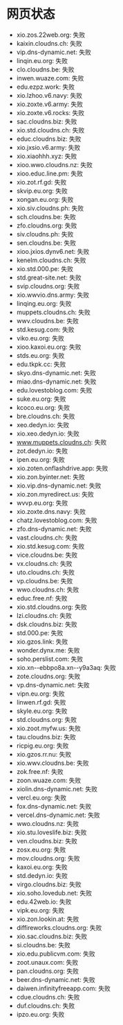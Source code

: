 # 网页状态
- xio.zos.22web.org: 失败
- kaixin.cloudns.ch: 失败
- vip.dns-dynamic.net: 失败
- linqin.eu.org: 失败
- clo.cloudns.be: 失败
- inwen.wuaze.com: 失败
- edu.ezpz.work: 失败
- xio.lzhoo.v6.navy: 失败
- xio.zoxte.v6.army: 失败
- xio.zoxte.v6.rocks: 失败
- sac.cloudns.biz: 失败
- xio.std.cloudns.ch: 失败
- educ.cloudns.biz: 失败
- xio.jxsio.v6.army: 失败
- xio.xiaohhh.xyz: 失败
- xioo.wwo.cloudns.nz: 失败
- xioo.educ.line.pm: 失败
- xio.zot.rf.gd: 失败
- skvip.eu.org: 失败
- xongan.eu.org: 失败
- xio.siv.cloudns.ph: 失败
- sch.cloudns.be: 失败
- zfo.cloudns.org: 失败
- siv.cloudns.ph: 失败
- sen.cloudns.be: 失败
- xioo.jxios.dynv6.net: 失败
- kenelm.cloudns.ch: 失败
- xio.std.000.pe: 失败
- std.great-site.net: 失败
- svip.cloudns.org: 失败
- xio.wwvio.dns.army: 失败
- linqing.eu.org: 失败
- muppets.cloudns.ch: 失败
- wwv.cloudns.be: 失败
- std.kesug.com: 失败
- viko.eu.org: 失败
- xioo.kaxoi.eu.org: 失败
- stds.eu.org: 失败
- edu.tkpk.cc: 失败
- skyo.dns-dynamic.net: 失败
- miao.dns-dynamic.net: 失败
- edu.lovestoblog.com: 失败
- suke.eu.org: 失败
- kcoco.eu.org: 失败
- bre.cloudns.ch: 失败
- xeo.dedyn.io: 失败
- xio.xeo.dedyn.io: 失败
- www.muppets.cloudns.ch: 失败
- zot.dedyn.io: 失败
- ipen.eu.org: 失败
- xio.zoten.onflashdrive.app: 失败
- xio.zon.byinter.net: 失败
- xio.vip.dns-dynamic.net: 失败
- xio.zon.myredirect.us: 失败
- wvvp.eu.org: 失败
- xio.zoxte.dns.navy: 失败
- chatz.lovestoblog.com: 失败
- zfo.dns-dynamic.net: 失败
- vast.cloudns.ch: 失败
- xio.std.kesug.com: 失败
- vice.cloudns.be: 失败
- vx.cloudns.ch: 失败
- uto.cloudns.ch: 失败
- vp.cloudns.be: 失败
- wwo.cloudns.ch: 失败
- educ.free.nf: 失败
- xio.std.cloudns.org: 失败
- lzi.cloudns.ch: 失败
- dsk.cloudns.biz: 失败
- std.000.pe: 失败
- xio.gzos.link: 失败
- wonder.dynx.me: 失败
- soho.perslist.com: 失败
- xio.xn--ebbpo8a.xn--y9a3aq: 失败
- zote.cloudns.org: 失败
- vp.dns-dynamic.net: 失败
- vipn.eu.org: 失败
- linwen.rf.gd: 失败
- skyle.eu.org: 失败
- std.cloudns.org: 失败
- xio.zoot.myfw.us: 失败
- tau.cloudns.biz: 失败
- ricpig.eu.org: 失败
- xio.gzos.rr.nu: 失败
- xio.wwv.cloudns.be: 失败
- zok.free.nf: 失败
- zoon.wuaze.com: 失败
- xiolin.dns-dynamic.net: 失败
- vercl.eu.org: 失败
- fox.dns-dynamic.net: 失败
- vercel.dns-dynamic.net: 失败
- wwo.cloudns.nz: 失败
- xio.stu.loveslife.biz: 失败
- ven.cloudns.biz: 失败
- zosx.eu.org: 失败
- mov.cloudns.org: 失败
- kaxoi.eu.org: 失败
- std.dedyn.io: 失败
- virgo.cloudns.biz: 失败
- xio.soho.lovedub.net: 失败
- edu.42web.io: 失败
- vipk.eu.org: 失败
- xio.zon.lookin.at: 失败
- diffireworks.cloudns.org: 失败
- xio.sac.cloudns.biz: 失败
- si.cloudns.be: 失败
- xio.edu.publicvm.com: 失败
- zoot.unaux.com: 失败
- pan.cloudns.org: 失败
- beer.dns-dynamic.net: 失败
- daiwen.infinityfreeapp.com: 失败
- cdue.cloudns.ch: 失败
- duf.cloudns.ch: 失败
- ipzo.eu.org: 失败
